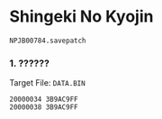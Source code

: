 #  Shingeki No Kyojin

`NPJB00784.savepatch`

### 1. ??????

Target File: `DATA.BIN`

```
20000034 3B9AC9FF
20000038 3B9AC9FF
```

